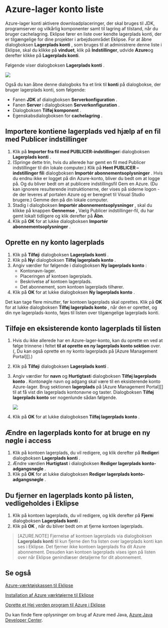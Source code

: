 <properties
    pageTitle="Azure-lager konto liste"
    description="Administrere dine lagerplads kontoindstillinger med Azure-værktøjskassen til Eklipse"
    services=""
    documentationCenter="java"
    authors="rmcmurray"
    manager="wpickett"
    editor=""/>

<tags
    ms.service="multiple"
    ms.workload="na"
    ms.tgt_pltfrm="multiple"
    ms.devlang="Java"
    ms.topic="article"
    ms.date="08/11/2016" 
    ms.author="robmcm"/>

<!-- Legacy MSDN URL = https://msdn.microsoft.com/library/azure/dn205108.aspx -->

# <a name="azure-storage-account-list"></a>Azure-lager konto liste #

Azure-lager konti aktivere downloadplaceringer, der skal bruges til JDK, programserver og vilkårlig komponenter samt til lagring af tilstand, når du bruger cachelagring. Eklipse fører en liste over kendte lagerplads konti, der er tilgængelige for dine projekter i arbejdsområdet Eklipse. For at åbne dialogboksen **Lagerplads konti** , som bruges til at administrere denne liste i Eklipse, skal du klikke på **vinduet**, klik på **Indstillinger**, udvide **Azure**og derefter klikke på **Lagerplads konti**.

Følgende viser dialogboksen **Lagerplads konti** .

![][ic719496]

Også du kan åbne denne dialogboks fra et link til **konti** på dialogbokse, der bruger lagerplads konti, som følgende:

* Fanen **JDK** af dialogboksen **Serverkonfiguration** .
* Fanen **Server** i dialogboksen **Serverkonfiguration** .
* Dialogboksen **Tilføj komponent** .
* Egenskabsdialogboksen for **cachelagring** .

## <a name="to-import-your-storage-accounts-using-a-publish-settings-file"></a>Importere kontiene lagerplads ved hjælp af en fil med Publicer indstillinger ##

1. Klik på **Importer fra fil med PUBLICER-indstillinger**i dialogboksen **Lagerplads konti** .
2. (Springe dette trin, hvis du allerede har gemt en fil med Publicer indstillinger til din lokale computer.) Klik på **Hent PUBLICER – indstillinger fil**i dialogboksen **Importér abonnementsoplysninger** . Hvis du endnu ikke er logget på din Azure-konto, bliver du bedt om at logge på. Og du bliver bedt om at publicere indstillingsfil Gem en Azure. (Du kan ignorere resulterende instruktionerne, der vises på siderne logon - de der leveres af portalen Azure og er beregnet til Visual Studio brugere.) Gemme den på din lokale computer.
3. Stadig i dialogboksen **Importér abonnementsoplysninger** , skal du klikke på knappen **Gennemse** , Vælg Publicer indstillinger-fil, du har gemt lokalt tidligere og klik derefter på **Åbn**.
4. Klik på **OK** for at lukke dialogboksen **Importér abonnementsoplysninger** .

## <a name="to-create-a-new-storage-account"></a>Oprette en ny konto lagerplads ##

1. Klik på **Tilføj**i dialogboksen **Lagerplads konti** .
2. Klik på **Ny**i dialogboksen **Tilføj lagerplads konto** .
3. Angiv værdier for følgende i dialogboksen **Ny lagerplads konto** :
    * Kontonavn-lager.
    * Placeringen af kontoen lagerplads.
    * Beskrivelse af kontoen lagerplads.
    * Det abonnement, som kontoen lagerplads tilhører.
4. Klik på **OK** for at lukke dialogboksen **Ny lagerplads konto** .

Det kan tage flere minutter, før kontoen lagerplads skal oprettes. Klik på **OK** for at lukke dialogboksen **Tilføj lagerplads konto** , når den er oprettet, og din nye lagerplads-konto, føjes til listen over tilgængelige lagerplads konti.

## <a name="to-add-an-existing-storage-account-to-the-list"></a>Tilføje en eksisterende konto lagerplads til listen ##

1. Hvis du ikke allerede har en Azure-lager-konto, kan du oprette en ved at følge trinnene i feltet **til at oprette en ny lagerplads konto sektion** over. (, Du kan også oprette en ny konto lagerplads på [Azure Management Portal][].)
2. Klik på **Tilføj**i dialogboksen **Lagerplads konti** .
3. Angiv værdier for **navn** og **Hurtigtast**i dialogboksen **Tilføj lagerplads konto** . Kontonøgle navn og adgang skal være til en eksisterende konto Azure-lager. Brug sektionen **lagerplads** på [Azure Management Portal][] til at få vist din lagerplads kontonavne og taster. Dialogboksen **Tilføj lagerplads konto** ser nogenlunde sådan følgende.

    ![][ic719497]

4. Klik på **OK** for at lukke dialogboksen **Tilføj lagerplads konto** .

## <a name="to-modify-a-storage-account-to-use-a-new-access-key"></a>Ændre en lagerplads konto for at bruge en ny nøgle i access ##

1. Klik på kontoen lagerplads, du vil redigere, og klik derefter på **Rediger**i dialogboksen **Lagerplads konti** .
2. Ændre værdien **Hurtigtast** i dialogboksen **Rediger lagerplads konto-adgangsnøgle** .
3. Klik på **OK** for at lukke dialogboksen **Rediger lagerplads konto-adgangsnøgle** .

## <a name="to-remove-a-storage-account-from-the-list-maintained-in-eclipse"></a>Du fjerner en lagerplads konto på listen, vedligeholdes i Eklipse ##

1. Klik på kontoen lagerplads, du vil redigere, og klik derefter på **Fjern**i dialogboksen **Lagerplads konti** .
2. Klik på **OK** , når du bliver bedt om at fjerne kontoen lagerplads.

>[AZURE.NOTE] Fjernelse af kontoen lagerplads via dialogboksen **Lagerplads konti** til kun fjerne den fra listen over lagerplads konti kan ses i Eklipse. Det fjerner ikke kontoen lagerplads fra dit Azure abonnement. Desuden kan kontoen lagerplads vises igen på listen over når Eklipse genindlæser detaljerne for dit abonnement.

## <a name="see-also"></a>Se også ##

[Azure-værktøjskassen til Eklipse][]

[Installation af Azure værktøjerne til Eklipse][] 

[Oprette et Hej verden program til Azure i Eklipse][]

Du kan finde flere oplysninger om brug af Azure med Java, [Azure Java Developer Center][].

<!-- URL List -->

[Azure Java Developer Center]: http://go.microsoft.com/fwlink/?LinkID=699547
[Azure-værktøjskassen til Eklipse]: http://go.microsoft.com/fwlink/?LinkID=699529
[Azure Management-portalen]: http://go.microsoft.com/fwlink/?LinkID=512959
[Oprette et Hej verden program til Azure i Eklipse]: http://go.microsoft.com/fwlink/?LinkID=699533
[Installation af Azure værktøjerne til Eklipse]: http://go.microsoft.com/fwlink/?LinkId=699546
[What's New in the Azure Toolkit for Eclipse]: http://go.microsoft.com/fwlink/?LinkID=699552

<!-- IMG List -->

[ic719496]: ./media/azure-toolkit-for-eclipse-azure-storage-account-list/ic719496.png
[ic719497]: ./media/azure-toolkit-for-eclipse-azure-storage-account-list/ic719497.png
